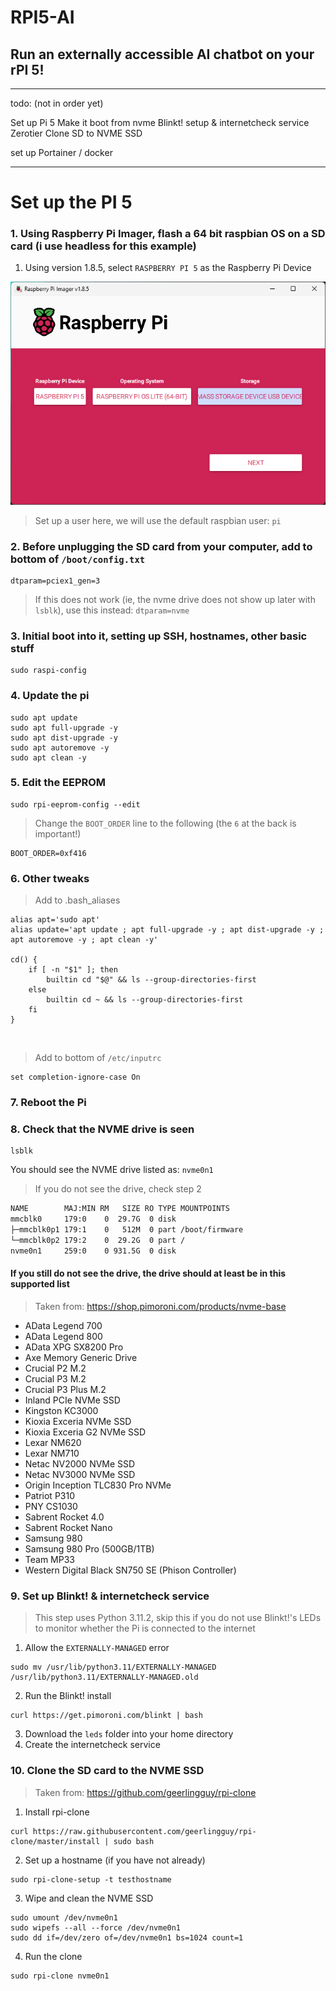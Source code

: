 # RPI5-AI
## Run an externally accessible AI chatbot on your rPI 5!

---

todo: (not in order yet)

Set up Pi 5
Make it boot from nvme
Blinkt! setup & internetcheck service
Zerotier
Clone SD to NVME SSD

set up Portainer / docker

---

# Set up the PI 5

### 1. Using Raspberry Pi Imager, flash a 64 bit raspbian OS on a SD card (i use headless for this example)

1. Using version 1.8.5, select ```RASPBERRY PI 5``` as the Raspberry Pi Device

![](https://github.com/reikolydia/RPI5-AI/blob/main/images/rpi_imager_1.8.5.png)

> Set up a user here, we will use the default raspbian user: ```pi```

### 2. Before unplugging the SD card from your computer, add to bottom of ```/boot/config.txt```

```shell
dtparam=pciex1_gen=3
```

> If this does not work (ie, the nvme drive does not show up later with ``` lsblk ```), use this instead: ```dtparam=nvme```

### 3. Initial boot into it, setting up SSH, hostnames, other basic stuff

```shell
sudo raspi-config
```

### 4. Update the pi

```shell
sudo apt update
sudo apt full-upgrade -y
sudo apt dist-upgrade -y
sudo apt autoremove -y
sudo apt clean -y
```

### 5. Edit the EEPROM

```shell
sudo rpi-eeprom-config --edit
```

> Change the ```BOOT_ORDER``` line to the following (the ```6``` at the back is important!)

```shell
BOOT_ORDER=0xf416
```

### 6. Other tweaks

> Add to .bash_aliases

```shell
alias apt='sudo apt'
alias update='apt update ; apt full-upgrade -y ; apt dist-upgrade -y ; apt autoremove -y ; apt clean -y'

cd() {
    if [ -n "$1" ]; then
        builtin cd "$@" && ls --group-directories-first
    else
        builtin cd ~ && ls --group-directories-first
    fi
}
```

<br>

> Add to bottom of ```/etc/inputrc```

```shell
set completion-ignore-case On
```

### 7. Reboot the Pi

### 8. Check that the NVME drive is seen

```shell
lsblk
```

You should see the NVME drive listed as: ```nvme0n1```

> If you do not see the drive, check step 2

```bash
NAME        MAJ:MIN RM   SIZE RO TYPE MOUNTPOINTS
mmcblk0     179:0    0  29.7G  0 disk
├─mmcblk0p1 179:1    0   512M  0 part /boot/firmware
└─mmcblk0p2 179:2    0  29.2G  0 part /
nvme0n1     259:0    0 931.5G  0 disk
```

#### If you still do not see the drive, the drive should at least be in this supported list

> Taken from: https://shop.pimoroni.com/products/nvme-base

- AData Legend 700
- AData Legend 800
- AData XPG SX8200 Pro
- Axe Memory Generic Drive
- Crucial P2 M.2
- Crucial P3 M.2
- Crucial P3 Plus M.2
- Inland PCIe NVMe SSD
- Kingston KC3000
- Kioxia Exceria NVMe SSD
- Kioxia Exceria G2 NVMe SSD
- Lexar NM620
- Lexar NM710
- Netac NV2000 NVMe SSD
- Netac NV3000 NVMe SSD
- Origin Inception TLC830 Pro NVMe
- Patriot P310
- PNY CS1030
- Sabrent Rocket 4.0
- Sabrent Rocket Nano
- Samsung 980
- Samsung 980 Pro (500GB/1TB)
- Team MP33
- Western Digital Black SN750 SE (Phison Controller)

### 9. Set up Blinkt! & internetcheck service

> This step uses Python 3.11.2, skip this if you do not use Blinkt!'s LEDs to monitor whether the Pi is connected to the internet

  1. Allow the ```EXTERNALLY-MANAGED``` error

```shell
sudo mv /usr/lib/python3.11/EXTERNALLY-MANAGED /usr/lib/python3.11/EXTERNALLY-MANAGED.old
```

  2. Run the Blinkt! install

```shell
curl https://get.pimoroni.com/blinkt | bash
```

  3. Download the ```leds``` folder into your home directory
  4. Create the internetcheck service

### 10. Clone the SD card to the NVME SSD

> Taken from: https://github.com/geerlingguy/rpi-clone

  1. Install rpi-clone
   
```shell
curl https://raw.githubusercontent.com/geerlingguy/rpi-clone/master/install | sudo bash
```

  2. Set up a hostname (if you have not already)
   
```shell
sudo rpi-clone-setup -t testhostname
```

  3. Wipe and clean the NVME SSD

```shell
sudo umount /dev/nvme0n1
sudo wipefs --all --force /dev/nvme0n1
sudo dd if=/dev/zero of=/dev/nvme0n1 bs=1024 count=1
```

  4. Run the clone

```shell
sudo rpi-clone nvme0n1
```

